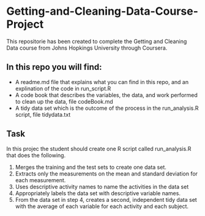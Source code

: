 # Getting-and-Cleaning-Data-Course-Project

This repositorie has been created to complete the Getting and Cleaning Data course from Johns Hopkings University through Coursera.

## In this repo you will find:

* A readme.md file that explains what you can find in this repo, and an explination of the code in run_script.R
* A code book that describes the variables, the data, and work performed to clean up the data, file codeBook.md
* A tidy data set which is the outcome of the process in the run_analysis.R script, file tidydata.txt 

## Task
In this projec the student should create one R script called run_analysis.R that does the following.

1. Merges the training and the test sets to create one data set.
2. Extracts only the measurements on the mean and standard deviation for each measurement.
3. Uses descriptive activity names to name the activities in the data set
4. Appropriately labels the data set with descriptive variable names.
5. From the data set in step 4, creates a second, independent tidy data set with the average of each variable for each activity and each subject.

